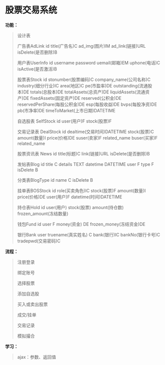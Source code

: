# 股票交易系统

**功能：**

> 设计表
>
> 广告表AdLink
>  id
>  title(广告名)C
>  ad_img(图片)IM
>  ad_link(链接)URL
>  isDelete(是否删除)B
>
> 用户表UserInfo
>  id
>  username
>  password
>  uemail(邮箱)EM
>  uphone(电话)C
>  isActive(是否激活)B
>
> 股票表Stock
>  id
>  stonumber(股票编码)C
>  company_name(公司名称)C
>  industry(细分行业)IC
>  area(地区)C
>  pe(市盈率)DE
>  outstanding(流通股本)DE
>  totals(总股本)DE
>  totalAssets(总资产)DE
>  liquidAssets(流通资产)DE
>  fixedAssets(固定资产)DE
>  reserved(公积金)DE
>  reservedPerShare(每股公积金)DE
>  esp(每股收益)DE
>  bvps(每股净资)DE
>  pb(市净率)DE
>  timeToMarket(上市日期)DATETIME
>
> 自选股表 SelfStock
>  id
>  user(用户)F
>  stock(股票)F
>
> 交易记录表 DealStock
>  id
>  dealtime(交易时间)DATETIME
>  stock(股票)C
>  amount(数量)I
>  price(价格)DE
>  suser(卖家)F related_name
>  buser(买家)F related_name
>
> 股票资讯表 News
>  id
>  title(标题)C
>  link(链接)URL
>  isDelete(是否删除)B
>
> 发帖表Blog
>  id
>  title C
>  details TEXT
>  datetime DATETIME
>  user F
>  type F
>  isDelete B
>
> 分类表BlogType
>  id
>  name C
>  isDelete B
>
> 挂单表BOSStock
>  id
>  role(买卖角色)IC
>  stock(股票)F
>  amount(数量)I
>  price(价格)DE
>  user(用户)F
>  datetime(时间)DATETIME
>
> 持仓表Hold
>  id
>  user(用户)
>  stock(股票)
>  amount(持仓数)
>  frozen_amount(冻结数量)
>
> 钱包Fund
>  id
>  user F
>  money(资金) DE
>  frozen_money(冻结资金)DE
>
> 银行Bank
>  user
>  truename(真实姓名) C
>  bank(银行)IC
>  bankNo(银行卡号)C
>  tradepwd(交易密码)C

**流程：**

> 注册登录
>
> 绑定账号
>
> 选择股票
>
> 添加自选股
>
> 买入或卖出股票
>
> 成交/挂单
>
> 交易记录
>
> 模拟撮合

**学习：**

>   ajax：参数、返回值



